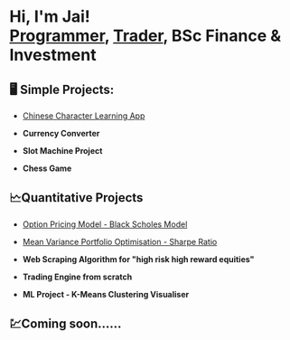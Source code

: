 <h1>Hi, I'm Jai! <br/><a href="https://github.com/JJ194">Programmer</a>, <a href="https://www.linkedin.com/in/jai-o-grady-724ba3245/">Trader</a>, BSc Finance & Investment

<h2>🖥️ Simple Projects:</h2>

- [Chinese Character Learning App](https://github.com/JJ194/Chinese-Character-Game/blob/main/Character%20Game.py)

- <b>Currency Converter</b>

- <b>Slot Machine Project</b>

- <b>Chess Game</b>

<h2>🗠Quantitative Projects</h2>

- [Option Pricing Model - Black Scholes Model](https://github.com/JJ194/Black-Scholes-Pricing-Model/tree/main)

- [Mean Variance Portfolio Optimisation - Sharpe Ratio](https://github.com/JJ194/Mean-Variance-Portfolio-Optimisation-Sharpe-Ratio)

- <b>Web Scraping Algorithm for "high risk high reward equities" </b>

- <b>Trading Engine from scratch</b>

- <b>ML Project - K-Means Clustering Visualiser </b>

<h2>💹Coming soon......</h2>

